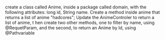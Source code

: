 create a class called Anime, 
inside a package called domain, 
with the following attributes: long id,
String name. Create a method inside 
anime that returns a list of anime 
"hadcores"; Update the AnimeControler 
to return a list of anime, t
hen create two other methods, 
one to filter by name, 
using @RequetParam, 
and the second, to return 
an Anime by Id, using @Pathvariable